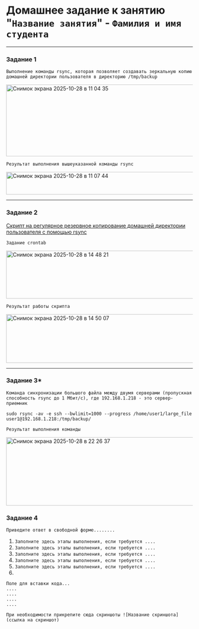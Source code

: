 # Домашнее задание к занятию "`Название занятия`" - `Фамилия и имя студента`

---

### Задание 1

`Выполнение команды rsync, которая позволяет создавать зеркальную копию домашней директории пользователя в директорию /tmp/backup`

<img width="720" height="193" alt="Снимок экрана 2025-10-28 в 11 04 35" src="https://github.com/user-attachments/assets/e9a7b7d0-0802-48f5-9b8d-5b56468455a0" />

`Результат выполнения вышеуказанной команды rsync`

<img width="723" height="61" alt="Снимок экрана 2025-10-28 в 11 07 44" src="https://github.com/user-attachments/assets/d349aed3-ba66-4f34-b600-14c70313d7dc" />

---

### Задание 2

[Скрипт на регулярное резервное копирование домашней директории пользователя с помощью rsync](scripts/task2.sh)

`Задание crontab`

<img width="720" height="129" alt="Снимок экрана 2025-10-28 в 14 48 21" src="https://github.com/user-attachments/assets/5cab8401-caed-4c6c-a73f-0645cbb16035" />

`Результат работы скрипта`

<img width="723" height="131" alt="Снимок экрана 2025-10-28 в 14 50 07" src="https://github.com/user-attachments/assets/5e35bc98-af46-4792-b1cf-17611fe24e6c" />

---

### Задание 3*

`Команда синхронизации большого файла между двумя серверами (пропускная способность rsync до 1 Мбит/c), где 192.168.1.218 - это сервер-приемник`

```
sudo rsync -av -e ssh --bwlimit=1000 --progress /home/user1/large_file user1@192.168.1.218:/tmp/backup/
```

`Результат выполнения команды`

<img width="973" height="184" alt="Снимок экрана 2025-10-28 в 22 26 37" src="https://github.com/user-attachments/assets/ad9ab047-ab47-48a1-ba06-2c7566ab62d7" />

### Задание 4

`Приведите ответ в свободной форме........`

1. `Заполните здесь этапы выполнения, если требуется ....`
2. `Заполните здесь этапы выполнения, если требуется ....`
3. `Заполните здесь этапы выполнения, если требуется ....`
4. `Заполните здесь этапы выполнения, если требуется ....`
5. `Заполните здесь этапы выполнения, если требуется ....`
6. 

```
Поле для вставки кода...
....
....
....
....
```

`При необходимости прикрепитe сюда скриншоты
![Название скриншота](ссылка на скриншот)`
